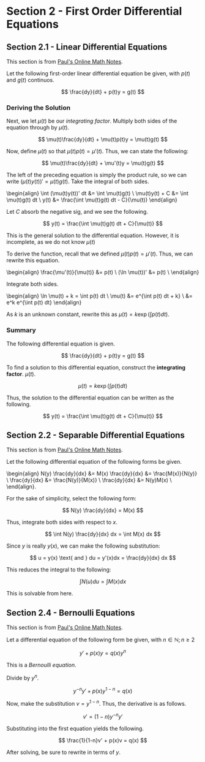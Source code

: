# Section 2 - First Order Differential Equations

## Section 2.1 - Linear Differential Equations

This section is from [Paul's Online Math Notes](https://tutorial.math.lamar.edu/Classes/DE/Linear.aspx).

Let the following first-order linear differential equation be given, with $p(t)$ and $g(t)$ continuos.

$$
\frac{dy}{dt} + p(t)y = g(t)
$$

### Deriving the Solution

Next, we let $\mu(t)$ be our *integrating factor*. Multiply both sides of the equation through by $\mu(t)$.

$$
\mu(t)\frac{dy}{dt} + \mu(t)p(t)y = \mu(t)g(t)
$$

Now, define $\mu(t)$ so that $\mu(t)p(t) = \mu'(t)$. Thus, we can state the following:

$$
\mu(t)\frac{dy}{dt} + \mu'(t)y = \mu(t)g(t)
$$

The left of the preceding equation is simply the product rule, so we can write $(\mu(t)y(t))' = \mu(t)g(t)$. Take the integral of both sides.

\begin{align}
    \int (\mu(t)y(t))' dt &= \int \mu(t)g(t) \\
    \mu(t)y(t) + C &= \int \mu(t)g(t) dt \\
    y(t) &= \frac{\int \mu(t)g(t) dt - C}{\mu(t)}
\end{align}

Let $C$ absorb the negative sig, and we see the following.

$$
y(t) = \frac{\int \mu(t)g(t) dt + C}{\mu(t)}
$$

This is the general solution to the differential equation. However, it is incomplete, as we do not know $\mu(t)$

To derive the function, recall that we defined $\mu(t)p(t) = \mu'(t)$. Thus, we can rewrite this equation.

\begin{align}
    \frac{\mu'(t)}{\mu(t)} &= p(t) \\
    (\ln \mu(t))' &= p(t) \\
\end{align}

Integrate both sides.

\begin{align}
    \ln \mu(t) + k = \int p(t) dt \\
    \mu(t) &= e^{\int p(t) dt + k} \\
    &= e^k e^{\int p(t) dt}
\end{align}

As $k$ is an unknown constant, rewrite this as $\mu(t) = k \exp(\int p(t) dt)$.

### Summary

The following differential equation is given.

$$
\frac{dy}{dt} + p(t)y = g(t)
$$

To find a solution to this differential equation, construct the **integrating factor**. $\mu(t)$.

$$\mu(t) = k \exp(\int p(t) dt)$$

Thus, the solution to the differential equation can be written as the following.

$$
y(t) = \frac{\int \mu(t)g(t) dt + C}{\mu(t)}
$$

## Section 2.2 - Separable Differential Equations

This section is from [Paul's Online Math Notes](https://tutorial.math.lamar.edu/Classes/DE/Separable.aspx).

Let the following differential equation of the following forms be given.

\begin{align}
    N(y) \frac{dy}{dx} &= M(x)
    \frac{dy}{dx} &= \frac{M(x)}{N(y)} \\
    \frac{dy}{dx} &= \frac{N(y)}{M(x)} \\
    \frac{dy}{dx} &= N(y)M(x) \\
\end{align}.

For the sake of simplicity, select the following form:

$$
N(y) \frac{dy}{dx} = M(x)
$$

Thus, integrate both sides with respect to $x$.

$$
\int N(y) \frac{dy}{dx} dx = \int M(x) dx
$$

Since $y$ is really $y(x)$, we can make the following substitution:

$$
u = y(x) \text{ and } du = y'(x)dx = \frac{dy}{dx} dx
$$

This reduces the integral to the following:

$$
\int N(u) du = \int M(x) dx
$$

This is solvable from here.

## Section 2.4 - Bernoulli Equations

This section is from [Paul's Online Math Notes](https://tutorial.math.lamar.edu/Classes/DE/Bernoulli.aspx).

Let a differential equation of the following form be given, with $n \in \mathbb{N}; n \geq 2$

$$
y' + p(x)y = q(x)y^n
$$

This is a *Bernoulli equation*.

Divide by $y^n$.

$$
y^{-n}y' + p(x)y^{1-n} = q(x)
$$

Now, make the substitution $v = y^{1-n}$. Thus, the derivative is as follows.

$$
v' = (1-n)y^{-n}y'
$$

Substituting into the first equation yields the following.

$$
\frac{1}{1-n}v' + p(x)v = q(x)
$$

After solving, be sure to rewrite in terms of $y$.
